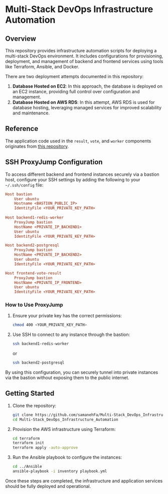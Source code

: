 # Multi-Stack DevOps Infrastructure Automation

## Overview
This repository provides infrastructure automation scripts for deploying a multi-stack DevOps environment. It includes configurations for provisioning, deployment, and management of backend and frontend services using tools like Terraform, Ansible, and Docker.

There are two deployment attempts documented in this repository:

1. **Database Hosted on EC2**: In this approach, the database is deployed on an EC2 instance, providing full control over configuration and management.
2. **Database Hosted on AWS RDS**: In this attempt, AWS RDS is used for database hosting, leveraging managed services for improved scalability and maintenance.

## Reference
The application code used in the `result`, `vote`, and `worker` components originates from [this repository](https://github.com/Pokfinner/ironhack-project-1).

## SSH ProxyJump Configuration
To access different backend and frontend instances securely via a bastion host, configure your SSH settings by adding the following to your `~/.ssh/config` file:

```ini
Host bastion
    User ubuntu
    Hostname <BASTION_PUBLIC_IP>
    IdentityFile <YOUR_PRIVATE_KEY_PATH>
 
Host backend1-redis-worker
    ProxyJump bastion
    HostName <PRIVATE_IP_BACKEND1>
    User ubuntu
    IdentityFile <YOUR_PRIVATE_KEY_PATH>

Host backend2-postgresql
    ProxyJump bastion
    HostName <PRIVATE_IP_BACKEND2>
    User ubuntu
    IdentityFile <YOUR_PRIVATE_KEY_PATH>

Host frontend-vote-result
    ProxyJump bastion
    HostName <PRIVATE_IP_FRONTEND>
    User ubuntu
    IdentityFile <YOUR_PRIVATE_KEY_PATH>
```

### How to Use ProxyJump
1. Ensure your private key has the correct permissions:
   ```sh
   chmod 400 <YOUR_PRIVATE_KEY_PATH>
   ```
2. Use SSH to connect to any instance through the bastion:
   ```sh
   ssh backend1-redis-worker
   ```
   or
   ```sh
   ssh backend2-postgresql
   ```

By using this configuration, you can securely tunnel into private instances via the bastion without exposing them to the public internet.

## Getting Started
1. Clone the repository:
   ```sh
   git clone https://github.com/samanehFa/Multi-Stack_DevOps_Infrastructure_Automation.git
   cd Multi-Stack_DevOps_Infrastructure_Automation
   ```
2. Provision the AWS infrastructure using Terraform:
   ```sh
   cd terraform
   terraform init
   terraform apply -auto-approve
   ```
3. Run the Ansible playbook to configure the instances:
   ```sh
   cd ../Ansible
   ansible-playbook -i inventory playbook.yml
   ```

Once these steps are completed, the infrastructure and application services should be fully deployed and operational.
